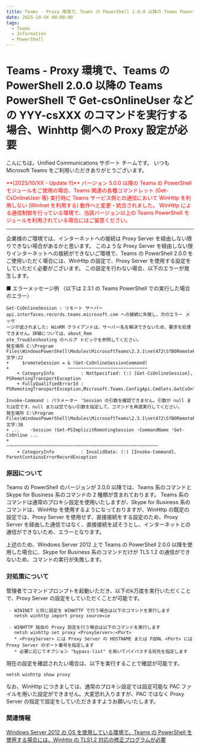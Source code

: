 ```yaml
---
title: Teams - Proxy 環境で、Teams の PowerShell 2.0.0 以降の Teams PowerShell で Get-csOnlineUser などの YYY-csXXX のコマンドを実行する場合、Winhttp 側への Proxy 設定が必要
date: 2025-10-XX 00:00:00
tags:
  - Teams
  - Information
  - PowerShell
---
```


# Teams - Proxy 環境で、Teams の PowerShell 2.0.0 以降の Teams PowerShell で Get-csOnlineUser などの YYY-csXXX のコマンドを実行する場合、Winhttp 側への Proxy 設定が必要

こんにちは。Unified Communications サポート チームです。
いつも Microsoft Teams をご利用いただきありがとうございます。

<div style="color: red;">
**[2025/10/XX - Update !!]**
バージョン 5.0.0 以降の Teams の PowerShell モジュールをご使用の場合、Teams 関連の各種コマンドレット (Get-CsOnlineUser 等) 実行時に Teams サービス側との通信において WinHttp を利用しない (WinInet を利用する) 動作へと変更・統合されました。
WinHttp による通信制御を行っている環境で、当該バージョン以上の Teams PowerShell モジュールを利用されている場合にはご留意ください。
</div>

---
企業様のご環境では、インターネットへの接続は Proxy Server を経由しない限りできない場合があるかと思います。
このような Proxy Server を経由しない限りインターネットへの接続ができないご環境で、Teams の PowerShell 2.0.0 をご使用いただく場合には、WinHttp の設定で、Proxy Server を使用する設定をしていただく必要がございます。
この設定を行わない場合、以下のエラーが発生します。


■ エラーメッセージ例 （以下は 2.3.1 の Teams PowerShell での実行した場合のエラー）
```
Get-CsOnlineSession : リモート サーバー api.interfaces.records.teams.microsoft.com への接続に失敗し、次のエラー メッセ 
ージが返されました: WinRM クライアントは、サーバー名を解決できないため、要求を処理できません。詳細については、about_Rem
ote_Troubleshooting のヘルプ トピックを参照してください。
発生場所 C:\Program Files\WindowsPowerShell\Modules\MicrosoftTeams\2.3.1\net472\SfBORemotePowerShellModule.psm1:63 文字:22
+     $remoteSession = & (Get-CsOnlineSessionCommand)
+                      ~~~~~~~~~~~~~~~~~~~~~~~~~~~~~~
    + CategoryInfo          : NotSpecified: (:) [Get-CsOnlineSession], PSRemotingTransportException
    + FullyQualifiedErrorId : PSRemotingTransportException,Microsoft.Teams.ConfigApi.Cmdlets.GetCsOnlineSession

Invoke-Command : パラメーター 'Session の引数を確認できません。引数が null または空です。null または空でない引数を指定して、コマンドを再度実行してください。
発生場所 C:\Program Files\WindowsPowerShell\Modules\MicrosoftTeams\2.3.1\net472\SfBORemotePowerShellModule.psm1:9490 文字:38
+ ...    -Session (Get-PSImplicitRemotingSession -CommandName 'Get-CsOnline ...
+                 ~~~~~~~~~~~~~~~~~~~~~~~~~~~~~~~~~~~~~~~~~~~~~~~~~~~~~~~~~
    + CategoryInfo          : InvalidData: (:) [Invoke-Command]、ParentContainsErrorRecordException
```

### 原因について
Teams の PowerShell のバージョンが 2.0.0 以降では、Teams 系のコマンドと Skype for Business 系のコマンドの 2 種類が含まれております。
Teams 系のコマンドは通常のプロキシ設定を使用いたしますが、Skype for Business 系のコマンドは、WinHttp を使用するようになっておりますが、WinHttp の既定の設定では、Proxy Server を使用せず、直接接続をする設定のため、Proxy Server を経由した通信ではなく、直接接続を試そうとし、インターネットとの通信ができないため、エラーとなります。

上述のため、Windows Server 2012 上で Teams の PowerShell 2.0.0 以降を使用した場合に、Skype for Business 系のコマンドだけが TLS 1.2 の通信ができないため、コマンドの実行が失敗します。

### 対処策について
管理者でコマンドプロンプトを起動いただき、以下のk万度を実行いただくことで、Proxy Server の設定をしていただくことが可能です。
```
 - WININET と同じ設定を WINHTTP で行う場合は以下のコマンドを実行します
   netsh winhttp import proxy source=ie

 - WINHTTP 独自の Proxy 設定を行う場合は以下のコマンドを実行します
   netsh winhttp set proxy <ProxyServer>:<Port>
   * <ProxyServer> には Proxy Server の HOSTNAME または FQDN、<Port> には Proxy Server のポート番号を指定します
   * 必要に応じてオプション "bypass-list" を用いてバイパスする宛先を指定します
```
現在の設定を確認されたい場合は、以下を実行することで確認が可能です。
```
netsh winhttp show proxy
```

なお、WinHttp につきましては、通常のプロキシ設定では設定可能な PAC ファイルを用いた設定ができません。大変恐れ入りますが、PAC ではなく Proxy Server の指定で設定をしていただきますようお願いいたします。


### 関連情報
[Windows Server 2012 の OS を使用している環境で、Teams の PowerShell を使用する場合には、Winhttp の TLS1.2 対応の修正プログラムが必要](https://jpucsupport.github.io/blog/teams/Teams%20-%20Windows%20Server%202012%20%E3%81%AE%20OS%20%E3%82%92%E4%BD%BF%E7%94%A8%E3%81%97%E3%81%A6%E3%81%84%E3%82%8B%E7%92%B0%E5%A2%83%E3%81%A7%20Teams%20%E3%81%AE%20Powershell%20%E3%82%92%E4%BD%BF%E7%94%A8%E3%81%99%E3%82%8B%E5%A0%B4%E5%90%88/)